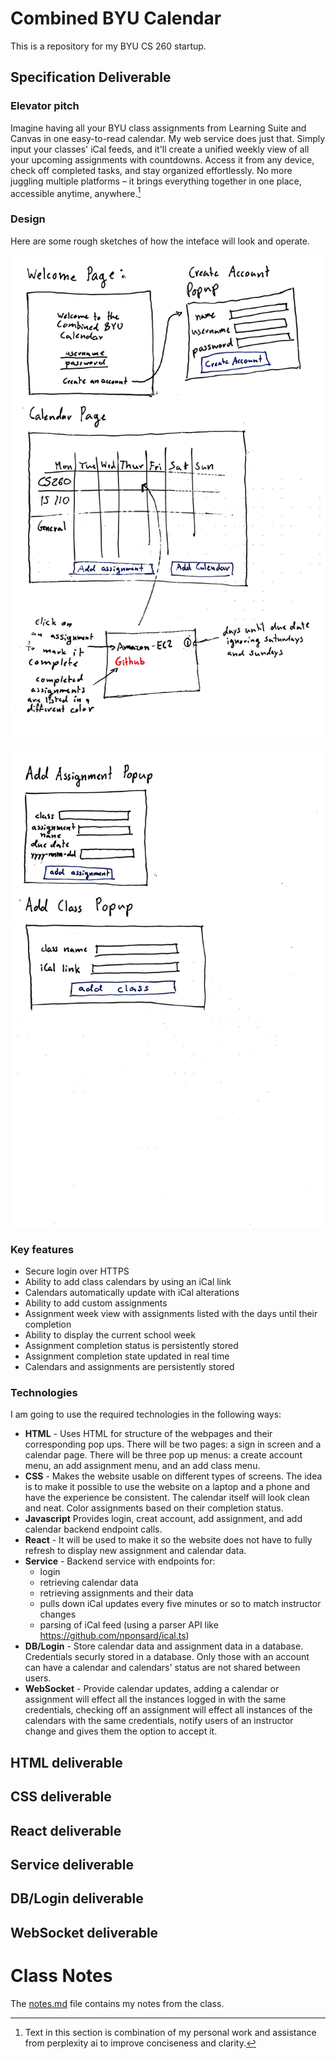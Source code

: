 # Combined BYU Calendar
This is a repository for my BYU CS 260 startup.

## Specification Deliverable
### Elevator pitch
Imagine having all your BYU class assignments from Learning Suite and Canvas in one easy-to-read calendar. My web service does just that. Simply input your classes' iCal feeds, and it'll create a unified weekly view of all your upcoming assignments with countdowns. Access it from any device, check off completed tasks, and stay organized effortlessly. No more juggling multiple platforms – it brings everything together in one place, accessible anytime, anywhere.[^*]

### Design
Here are some rough sketches of how the inteface will look and operate.

![Mock showing welcome page and calendar page with a description of the create account popup and how assignments will show up](mockUI_page1.jpg)

![Mock showing the add assignment popup and the add class popup](mockUI_page2.jpg)

### Key features
- Secure login over HTTPS
- Ability to add class calendars by using an iCal link
- Calendars automatically update with iCal alterations
- Ability to add custom assignments
- Assignment week view with assignments listed with the days until their completion
- Ability to display the current school week
- Assignment completion status is persistently stored
- Assignment completion state updated in real time
- Calendars and assignments are persistently stored

### Technologies
I am going to use the required technologies in the following ways:

- **HTML** - Uses HTML for structure of the webpages and their corresponding pop ups. There will be two pages: a sign in screen and a calendar page. There will be three pop up menus: a create account menu, an add assignment menu, and an add class menu.
- **CSS** - Makes the website usable on different types of screens. The idea is to make it possible to use the website on a laptop and a phone and have the experience be consistent. The calendar itself will look clean and neat. Color assignments based on their completion status.
- **Javascript** Provides login, creat account, add assignment, and add calendar backend endpoint calls.
- **React** - It will be used to make it so the website does not have to fully refresh to display new assignment and calendar data.
- **Service** - Backend service with endpoints for:
    - login
    - retrieving calendar data
    - retrieving assignments and their data
    - pulls down iCal updates every five minutes or so to match instructor changes
    - parsing of iCal feed (using a parser API like https://github.com/nponsard/ical.ts)
- **DB/Login** - Store calendar data and assignment data in a database. Credentials securly stored in a database. Only those with an account can have a calendar and calendars' status are not shared between users.
- **WebSocket** - Provide calendar updates, adding a calendar or assignment will effect all the instances logged in with the same credentials, checking off an assignment will effect all instances of the calendars with the same credentials, notify users of an instructor change and gives them the option to accept it.

## HTML deliverable
## CSS deliverable
## React deliverable
## Service deliverable
## DB/Login deliverable
## WebSocket deliverable

# Class Notes
The [notes.md](notes.md) file contains my notes from the class.

[^*]: Text in this section is combination of my personal work and assistance from perplexity ai to improve conciseness and clarity.
